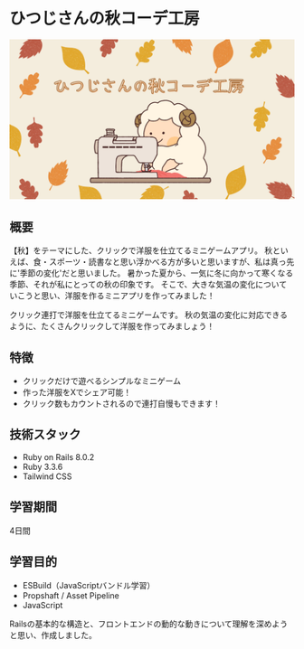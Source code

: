 # ひつじさんの秋コーデ工房
![ひつじさんの秋コーデ工房](app/assets/images/autumn-OGP.png)

## 概要
【秋】をテーマにした、クリックで洋服を仕立てるミニゲームアプリ。
秋といえば、食・スポーツ・読書なと思い浮かべる方が多いと思いますが、私は真っ先に'季節の変化'だと思いました。
暑かった夏から、一気に冬に向かって寒くなる季節、それが私にとっての秋の印象です。
そこで、大きな気温の変化についていこうと思い、洋服を作るミニアプリを作ってみました！

クリック連打で洋服を仕立てるミニゲームです。
秋の気温の変化に対応できるように、たくさんクリックして洋服を作ってみましょう！

## 特徴
- クリックだけで遊べるシンプルなミニゲーム
- 作った洋服をXでシェア可能！
- クリック数もカウントされるので連打自慢もできます！

## 技術スタック
- Ruby on Rails 8.0.2
- Ruby 3.3.6
- Tailwind CSS

## 学習期間
4日間

## 学習目的
- ESBuild（JavaScriptバンドル学習）
- Propshaft / Asset Pipeline
- JavaScript

Railsの基本的な構造と、フロントエンドの動的な動きについて理解を深めようと思い、作成しました。